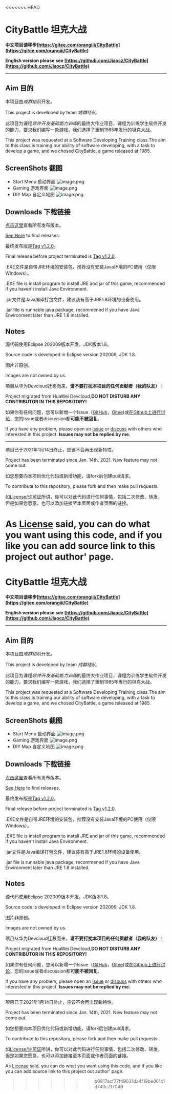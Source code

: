 <<<<<<< HEAD
# CityBattle 坦克大战
**中文项目请移步[https://gitee.com/orangiii/CityBattle](https://gitee.com/orangiii/CityBattle)**

**English version please see [https://github.com/Jiaocz/CityBattle](https://github.com/Jiaocz/CityBattle)**
****
## Aim 目的
本项目由*成群结队*开发。 

This project is developed by team *成群结队*.

此项目为课程*软件开发基础能力训练*的最终大作业项目，课程为训练学生软件开发的能力，要求我们编写一款游戏，我们选择了重制1985年发行的坦克大战。

This project was requested at a Software Developing Training class.The aim to this class is training our ability of software developing, with a task to develop a game, and we chosed CityBattle, a game released at 1985.

## ScreenShots 截图
- Start Menu 启动界面
![image.png](https://i.loli.net/2021/01/22/v3hLRoqPeI8EGFA.png "Start Menu")
- Gaming 游戏界面
![image.png](https://i.loli.net/2021/01/22/s1Ry7iv8ICjTNhw.png "Gaming")
- DIY Map 自定义地图
![image.png](https://i.loli.net/2021/01/22/UnGBrx4V3fzbWCM.png "DIY Map")

## Downloads 下载链接
[点击这里](https://gitee.com/orangiii/CityBattle/releases)查看所有发布版本。 

[See Here](https://github.com/Jiaocz/CityBattle/releases) to find releases. 

最终发布版是[Tag v1.2.0](https://gitee.com/orangiii/CityBattle/releases/v1.2.0)。 

Final release before project terminated is [Tag v1.2.0](https://github.com/Jiaocz/CityBattle/releases/tag/v1.2.0). 

.EXE文件是自带JRE环境的安装包，推荐没有安装Java环境的PC使用（仅限Windows）。

.EXE file is install program to install JRE and jar of this game, recommended if you haven't install Java Environment. 

.jar文件是Java编译打包文件，建议装有高于JRE1.8环境的设备使用。

.jar file is runnable java package, recommened if you have Java Environment later than JRE 1.8 installed.

## Notes
源代码使用Eclipse 202009版本开发，JDK版本1.8。

Source code is developed in Eclipse version 202009, JDK 1.8. 

图片非原创。

Images are not owned by us. 

项目从华为Devcloud迁移而来，**请不要打扰本项目的任何贡献者（我的队友）**！ 

Project migrated from HuaWei Devcloud,**DO NOT DISTURB ANY CONTRIBUTOR IN THIS REPOSITORY!**  

如果你有任何问题，您可以新增一个Issue（[GitHub](https://github.com/Jiaocz/CityBattle/issues)，[Gitee](https://gitee.com/orangiii/CityBattle/issues))或[在Github上进行讨论](https://github.com/Jiaocz/CityBattle/discussions)，您的Issue或者discussion都**可能不被回复**。

If you have any problem, please open an [Issue](https://github.com/Jiaocz/CityBattle/issues) or [discuss](https://github.com/Jiaocz/CityBattle/discussions) with others who interested in this project. **Issues may not be replied by me.**  

****
项目已于2021年1月14日终止，应该不会再出现新特性。

Project has been terminated since Jan. 14th, 2021. New feature may not come out.  

如您想要向本项目优化代码或新增功能，请fork后创建pull请求。

To contribute to this repository, please fork and then make pull requests.  

如[License/许可证](https://github.com/Jiaocz/CityBattle/blob/master/LICENSE)所讲，你可以对此代码进行任何事情，包括二次修改、转发，但是如果您愿意，也可以添加链接至本页面或作者页面的链接。

As [License](https://github.com/Jiaocz/CityBattle/blob/master/LICENSE) said, you can do what you want using this code, and if you like you can add source link to this project out author' page.
=======
# CityBattle 坦克大战
**中文项目请移步[https://gitee.com/orangiii/CityBattle](https://gitee.com/orangiii/CityBattle)**

**English version please see [https://github.com/Jiaocz/CityBattle](https://github.com/Jiaocz/CityBattle)**
****
## Aim 目的
本项目由*成群结队*开发。 

This project is developed by team *成群结队*.

此项目为课程*软件开发基础能力训练*的最终大作业项目，课程为训练学生软件开发的能力，要求我们编写一款游戏，我们选择了重制1985年发行的坦克大战。

This project was requested at a Software Developing Training class.The aim to this class is training our ability of software developing, with a task to develop a game, and we chosed CityBattle, a game released at 1985.

## ScreenShots 截图
- Start Menu 启动界面
![image.png](https://i.loli.net/2021/01/22/v3hLRoqPeI8EGFA.png "Start Menu")
- Gaming 游戏界面
![image.png](https://i.loli.net/2021/01/22/s1Ry7iv8ICjTNhw.png "Gaming")
- DIY Map 自定义地图
![image.png](https://i.loli.net/2021/01/22/UnGBrx4V3fzbWCM.png "DIY Map")

## Downloads 下载链接
[点击这里](https://gitee.com/orangiii/CityBattle/releases)查看所有发布版本。 

[See Here](https://github.com/Jiaocz/CityBattle/releases) to find releases. 

最终发布版是[Tag v1.2.0](https://gitee.com/orangiii/CityBattle/releases/v1.2.0)。 

Final release before project terminated is [Tag v1.2.0](https://github.com/Jiaocz/CityBattle/releases/tag/v1.2.0). 

.EXE文件是自带JRE环境的安装包，推荐没有安装Java环境的PC使用（仅限Windows）。

.EXE file is install program to install JRE and jar of this game, recommended if you haven't install Java Environment. 

.jar文件是Java编译打包文件，建议装有高于JRE1.8环境的设备使用。

.jar file is runnable java package, recommened if you have Java Environment later than JRE 1.8 installed.

## Notes
源代码使用Eclipse 202009版本开发，JDK版本1.8。

Source code is developed in Eclipse version 202009, JDK 1.8. 

图片非原创。

Images are not owned by us. 

项目从华为Devcloud迁移而来，**请不要打扰本项目的任何贡献者（我的队友）**！ 

Project migrated from HuaWei Devcloud,**DO NOT DISTURB ANY CONTRIBUTOR IN THIS REPOSITORY!**  

如果你有任何问题，您可以新增一个Issue（[GitHub](https://github.com/Jiaocz/CityBattle/issues)，[Gitee](https://gitee.com/orangiii/CityBattle/issues))或[在Github上进行讨论](https://github.com/Jiaocz/CityBattle/discussions)，您的Issue或者discussion都**可能不被回复**。

If you have any problem, please open an [Issue](https://github.com/Jiaocz/CityBattle/issues) or [discuss](https://github.com/Jiaocz/CityBattle/discussions) with others who interested in this project. **Issues may not be replied by me.**  

****
项目已于2021年1月14日终止，应该不会再出现新特性。

Project has been terminated since Jan. 14th, 2021. New feature may not come out.  

如您想要向本项目优化代码或新增功能，请fork后创建pull请求。

To contribute to this repository, please fork and then make pull requests.  

如[License/许可证](https://github.com/Jiaocz/CityBattle/blob/master/LICENSE)所讲，你可以对此代码进行任何事情，包括二次修改、转发，但是如果您愿意，也可以添加链接至本页面或作者页面的链接。

As [License](https://github.com/Jiaocz/CityBattle/blob/master/LICENSE) said, you can do what you want using this code, and if you like you can add source link to this project out author' page.
>>>>>>> b0817acf77f49031da4f19be061c1d740c717049
